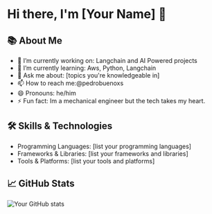 # Hi there, I'm [Your Name] 👋

## 📚 About Me

- 🔭 I’m currently working on: Langchain and AI Powered projects
- 🌱 I’m currently learning: Aws, Python, Langchain
- 💬 Ask me about: [topics you're knowledgeable in]
- 📫 How to reach me:@pedrobuenoxs
- 😄 Pronouns: he/him
- ⚡ Fun fact: Im a mechanical engineer but the tech takes my heart.

## 🛠️ Skills & Technologies

- Programming Languages: [list your programming languages]
- Frameworks & Libraries: [list your frameworks and libraries]
- Tools & Platforms: [list your tools and platforms]

## 📈 GitHub Stats

![Your GitHub stats](https://github-readme-stats.vercel.app/api?username=pedrobuenoxs&show_icons=true&theme=default)

